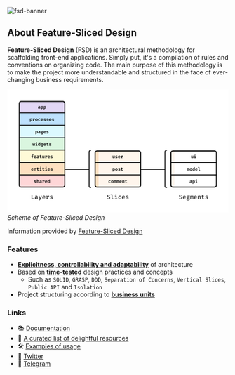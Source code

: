 ![fsd-banner](https://raw.githubusercontent.com/feature-sliced/documentation/master/static/img/banner.jpg)

## About Feature-Sliced Design

**Feature-Sliced Design** (FSD) is an architectural methodology for scaffolding front-end applications. Simply put, it's a compilation of rules and conventions on organizing code. The main purpose of this methodology is to make the project more understandable and structured in the face of ever-changing business requirements.

![how fsd looks like](/public/fsd-scheme.jpg)
_Scheme of Feature-Sliced Design_

Information provided by [Feature-Sliced Design](https://feature-sliced.design/docs/get-started/overview)
### Features

- [**Explicitness, controllability and adaptability**](https://feature-sliced.design/docs/concepts/architecture) of architecture
- Based on [**time-tested**](https://feature-sliced.design/docs/get-started/motivation) design practices and concepts
    - Such as `SOLID`, `GRASP`, `DDD`, `Separation of Concerns`, `Vertical Slices`, `Public API` and `Isolation`
- Project structuring according to [**business units**](https://feature-sliced.design/docs/concepts/needs-driven)


### Links
- 📚 [Documentation](https://feature-sliced.design)
- 🚀 [A curated list of delightful resources](https://github.com/feature-sliced/awesome)
- 🛠 [Examples of usage](https://github.com/feature-sliced/examples)
- 📣 [Twitter](https://twitter.com/feature_sliced)
- 📣 [Telegram](https://t.me/feature_sliced)
